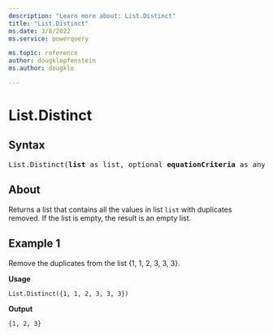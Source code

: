 ```yaml
---
description: "Learn more about: List.Distinct"
title: "List.Distinct"
ms.date: 3/8/2022
ms.service: powerquery

ms.topic: reference
author: dougklopfenstein
ms.author: dougklo

---
```

# List.Distinct

## Syntax

<pre>
List.Distinct(<b>list</b> as list, optional <b>equationCriteria</b> as any) as list
</pre>
  
## About

Returns a list that contains all the values in list `list` with duplicates removed. If the list is empty, the result is an empty list.

## Example 1

Remove the duplicates from the list {1, 1, 2, 3, 3, 3}.

**Usage**

```powerquery-m
List.Distinct({1, 1, 2, 3, 3, 3})
```

**Output**

`{1, 2, 3}`
